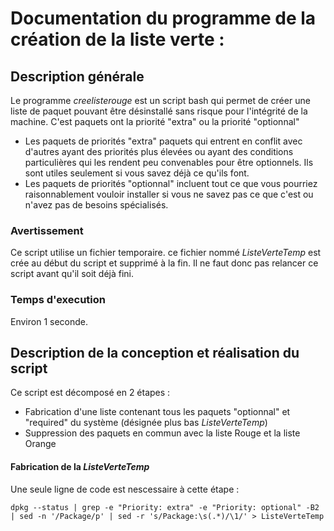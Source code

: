 # Documentation du programme de la création de la liste verte :

## Description générale
Le programme _creelisterouge_ est un script bash qui permet de créer une liste de paquet pouvant être désinstallé sans risque pour l'intégrité de la machine.
C'est paquets ont la priorité "extra" ou la priorité "optionnal"
- Les paquets de priorités "extra" paquets qui entrent en conflit avec d'autres ayant des priorités plus élevées ou ayant des conditions particulières qui les rendent peu convenables pour être optionnels. Ils sont utiles seulement si vous savez déjà ce qu'ils font.
- Les paquets de priorités "optionnal" incluent tout ce que vous pourriez raisonnablement vouloir installer si vous ne savez pas ce que c'est ou n'avez pas de besoins spécialisés.

### Avertissement

Ce script utilise un fichier temporaire. ce fichier nommé _ListeVerteTemp_ est crée au début du script et supprimé à la fin.
Il ne faut donc pas relancer ce script avant qu'il soit déjà fini.

### Temps d'execution

Environ 1 seconde.

## Description de la conception et réalisation du script

Ce script est décomposé en 2 étapes : 
- Fabrication d'une liste contenant tous les paquets "optionnal" et "required" du système (désignée plus bas _ListeVerteTemp_)
- Suppression des paquets en commun avec la liste Rouge et la liste Orange

#### Fabrication de la _ListeVerteTemp_

Une seule ligne de code est nescessaire à cette étape :

```dpkg --status | grep -e "Priority: extra" -e "Priority: optional" -B2 | sed -n '/Package/p' | sed -r 's/Package:\s(.*)/\1/' > ListeVerteTemp```
